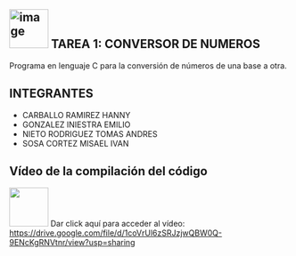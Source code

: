 ## <img width="70" alt="image" src="https://media4.giphy.com/media/v1.Y2lkPTc5MGI3NjExeDRiNTJ5dW5vZXh6ajBvZnN0dXNuMnhicWJsajE4aXh1Zm5zb2JhMyZlcD12MV9pbnRlcm5hbF9naWZfYnlfaWQmY3Q9cw/hiJ9ypGI5tIKdwKoK2/giphy.gif"> TAREA 1: CONVERSOR DE NUMEROS
Programa en lenguaje C para la conversión de números de una base a otra.

## INTEGRANTES 
- CARBALLO RAMIREZ HANNY
- GONZALEZ INIESTRA EMILIO
- NIETO RODRIGUEZ TOMAS ANDRES
- SOSA CORTEZ MISAEL IVAN

## Vídeo de la compilación del código
<img src='https://media1.giphy.com/media/v1.Y2lkPTc5MGI3NjExYnF4emxmYjMyYXNlaXV1enV5MTA4bXhmNzlkcmZ1MHQxZ3B1MG5uNyZlcD12MV9pbnRlcm5hbF9naWZfYnlfaWQmY3Q9cw/mVIr0FQLRnR7eEFwGR/giphy.gif' height='70'> Dar click aquí para acceder al vídeo: https://drive.google.com/file/d/1coVrUl6zSRJzjwQBW0Q-9ENcKgRNVtnr/view?usp=sharing
